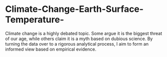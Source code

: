 # Climate-Change-Earth-Surface-Temperature-
Climate change is a highly debated topic. Some argue it is the biggest threat of our age, while others claim it is a myth based on dubious science. By turning the data over to a rigorous analytical process, I aim to form an informed view based on empirical evidence.
